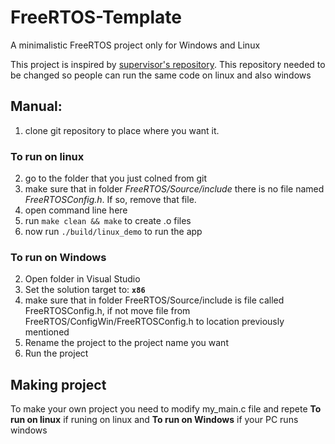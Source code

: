 # FreeRTOS-Template
A minimalistic FreeRTOS project only for Windows and Linux

This project is inspired by [supervisor's repository](https://github.com/ihavn/MSVC-FreeRTOS-Template-202012.00). This repository needed to be changed so people can run the same code on linux and also windows

## Manual:

1. clone git repository to place where you want it.

### To run on linux

2. go to the folder that you just colned from git
3. make sure that in folder _FreeRTOS/Source/include_ there is no file named _FreeRTOSConfig.h_. If so, remove that file.
3. open command line here
4. run `make clean && make` to create .o files
5. now run `./build/linux_demo` to run the app

### To run on Windows
 
2. Open folder in Visual Studio
4. Set the solution target to: **`x86`**
5. make sure that in folder FreeRTOS/Source/include is file called FreeRTOSConfig.h, if not move file from FreeRTOS/ConfigWin/FreeRTOSConfig.h to location previously mentioned
6. Rename the project to the project name you want
7. Run the project

## Making project

To  make your own project you need to modify my_main.c file and repete **To run on linux** if runing on linux and **To run on Windows** if your PC runs windows
